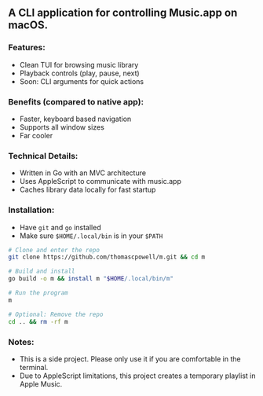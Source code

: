 ## A CLI application for controlling Music.app on macOS. 

### Features:
- Clean TUI for browsing music library
- Playback controls (play, pause, next)
- Soon: CLI arguments for quick actions

### Benefits (compared to native app):
- Faster, keyboard based navigation
- Supports all window sizes
- Far cooler

### Technical Details:
- Written in Go with an MVC architecture
- Uses AppleScript to communicate with music.app
- Caches library data locally for fast startup

### Installation:
- Have `git` and `go` installed
- Make sure `$HOME/.local/bin` is in your `$PATH`
```zsh
# Clone and enter the repo
git clone https://github.com/thomascpowell/m.git && cd m

# Build and install
go build -o m && install m "$HOME/.local/bin/m"

# Run the program
m

# Optional: Remove the repo
cd .. && rm -rf m
```

### Notes:
- This is a side project. Please only use it if you are comfortable in the terminal.
- Due to AppleScript limitations, this project creates a temporary playlist in Apple Music.

